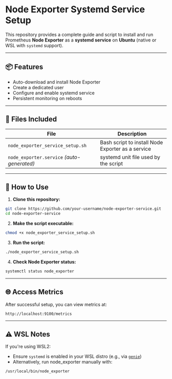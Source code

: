 # Node Exporter Systemd Service Setup

This repository provides a complete guide and script to install and run Prometheus **Node Exporter** as a **systemd service** on **Ubuntu** (native or WSL with `systemd` support).

---

## 📦 Features

* Auto-download and install Node Exporter
* Create a dedicated user
* Configure and enable systemd service
* Persistent monitoring on reboots

---

## 📁 Files Included

| File                                       | Description                                       |
| ------------------------------------------ | ------------------------------------------------- |
| `node_exporter_service_setup.sh`           | Bash script to install Node Exporter as a service |
| `node_exporter.service` *(auto-generated)* | systemd unit file used by the script              |

---

## 🚀 How to Use

1. **Clone this repository:**

```bash
git clone https://github.com/your-username/node-exporter-service.git
cd node-exporter-service
```

2. **Make the script executable:**

```bash
chmod +x node_exporter_service_setup.sh
```

3. **Run the script:**

```bash
./node_exporter_service_setup.sh
```

4. **Check Node Exporter status:**

```bash
systemctl status node_exporter
```

---

## 🌐 Access Metrics

After successful setup, you can view metrics at:

```
http://localhost:9100/metrics
```

---

## ⚠️ WSL Notes

If you're using WSL2:

* Ensure `systemd` is enabled in your WSL distro (e.g., via [`genie`](https://github.com/arkane-systems/genie))
* Alternatively, run node\_exporter manually with:

```bash
/usr/local/bin/node_exporter
```
